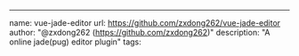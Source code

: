 ---
name: vue-jade-editor
url: https://github.com/zxdong262/vue-jade-editor
author: "@zxdong262 (https://github.com/zxdong262)"
description: "A online jade(pug) editor plugin"
tags: